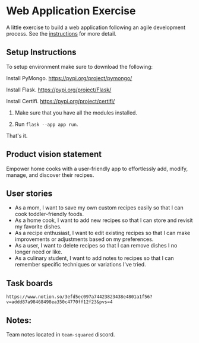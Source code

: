 # Web Application Exercise

A little exercise to build a web application following an agile development process. See the [instructions](instructions.md) for more detail.

## Setup Instructions
To setup environment make sure to download the following:

Install PyMongo. https://pypi.org/project/pymongo/ <p>
Install Flask. https://pypi.org/project/Flask/ <p>
Install Certifi. https://pypi.org/project/certifi/ <p>

1) Make sure that you have all the modules installed.

2) Run `flask --app app run`.

That's it.

## Product vision statement

Empower home cooks with a user-friendly app to effortlessly add, modify, manage, and discover their recipes.

## User stories

- As a mom, I want to save my own custom recipes easily so that I can cook toddler-friendly foods.
- As a home cook, I want to add new recipes so that I can store and revisit my favorite dishes.
- As a recipe enthusiast, I want to edit existing recipes so that I can make improvements or adjustments based on my preferences.
- As a user, I want to delete recipes so that I can remove dishes I no longer need or like.
- ​​As a culinary student, I want to add notes to recipes so that I can remember specific techniques or variations I've tried.


## Task boards

`https://www.notion.so/3efd5ec097a74423823438e4801a1f56?v=addd87a98468498ea350c4770ff12f23&pvs=4`

## Notes:

Team notes located in `team-squared` discord.
